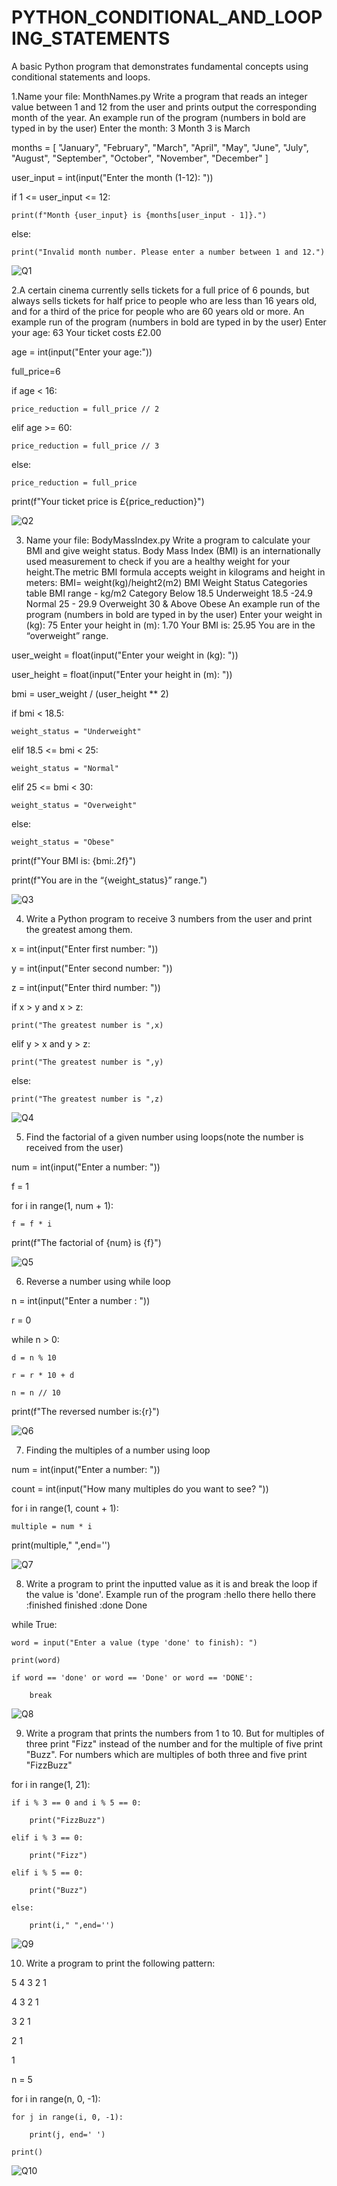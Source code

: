 # PYTHON_CONDITIONAL_AND_LOOPING_STATEMENTS
A basic Python program that demonstrates fundamental concepts using conditional statements and loops.

1.Name your file: MonthNames.py Write a program that reads an integer value between 1 and 12 from the user and prints output the corresponding month of the year. An example run of the program (numbers in bold are typed in by the user) Enter the month: 3 Month 3 is March

months = [ "January", "February", "March", "April", "May", "June", "July", "August", "September", "October", "November", "December" ]

user_input = int(input("Enter the month (1-12): "))

if 1 <= user_input <= 12:

    print(f"Month {user_input} is {months[user_input - 1]}.")
    
else:

    print("Invalid month number. Please enter a number between 1 and 12.")

![Q1](https://github.com/user-attachments/assets/01700638-e3bc-441f-b431-80d9298dd7a7)

2.A certain cinema currently sells tickets for a full price of 6 pounds, but always sells tickets for half price to people who are less than 16 years old, and for a third of the price for people who are 60 years old or more. An example run of the program (numbers in bold are typed in by the user) Enter your age: 63 Your ticket costs £2.00 

age = int(input("Enter your age:"))

full_price=6

if age < 16:

    price_reduction = full_price // 2
    
elif age >= 60:

    price_reduction = full_price // 3
    
else:

    price_reduction = full_price
    
print(f"Your ticket price is £{price_reduction}")

![Q2](https://github.com/user-attachments/assets/9998f9e9-1097-4718-a7b1-7c44c2c63448)

3. Name your file: BodyMassIndex.py Write a program to calculate your BMI and give weight status. Body Mass Index (BMI) is an internationally used measurement to check if you are a healthy weight for your height.The metric BMI formula accepts weight in kilograms and height in meters: BMI= weight(kg)/height2(m2) BMI Weight Status Categories table BMI range - kg/m2 Category Below 18.5 Underweight 18.5 -24.9 Normal 25 - 29.9 Overweight 30 & Above Obese An example run of the program (numbers in bold are typed in by the user) Enter your weight in (kg): 75 Enter your height in (m): 1.70 Your BMI is: 25.95 You are in the “overweight” range.
   
user_weight = float(input("Enter your weight in (kg): "))

user_height = float(input("Enter your height in (m): "))

bmi = user_weight / (user_height ** 2)

if bmi < 18.5:

    weight_status = "Underweight"
    
elif 18.5 <= bmi < 25:

    weight_status = "Normal"
    
elif 25 <= bmi < 30:

    weight_status = "Overweight"
    
else:

    weight_status = "Obese"

print(f"Your BMI is: {bmi:.2f}")

print(f"You are in the “{weight_status}” range.")

![Q3](https://github.com/user-attachments/assets/42499e2b-8cf4-4b30-86c5-e98a0bae5def)

4. Write a Python program to receive 3 numbers from the user and print the greatest among them.
   
x = int(input("Enter first number: "))

y = int(input("Enter second number: "))

z = int(input("Enter third number: "))

if x > y and x > z:

    print("The greatest number is ",x)
    
elif y > x and y > z:

    print("The greatest number is ",y)
    
else:

    print("The greatest number is ",z)

![Q4](https://github.com/user-attachments/assets/06fb9eb8-a5ba-4ee5-9180-c90db430d4bd)

5. Find the factorial of a given number using loops(note the number is received from the user)
   
num = int(input("Enter a number: "))

f = 1

for i in range(1, num + 1):

    f = f * i
    
print(f"The factorial of {num} is {f}")

![Q5](https://github.com/user-attachments/assets/d56ebb94-f21e-4e7f-9770-46af0b2269dc)

6. Reverse a number using while loop
   
n = int(input("Enter a number : "))

r = 0

while n > 0:

    d = n % 10
    
    r = r * 10 + d
    
    n = n // 10
    
print(f"The reversed number is:{r}")

![Q6](https://github.com/user-attachments/assets/e69f7c8c-5a5b-4fb5-9eed-8e3d2003f476)

7. Finding the multiples of a number using loop
   
num = int(input("Enter a number: "))

count = int(input("How many multiples do you want to see? "))

for i in range(1, count + 1):

    multiple = num * i
    
   print(multiple," ",end='')

![Q7](https://github.com/user-attachments/assets/12b059a1-c03f-4fbe-8a35-dd7a7e9e400c)

8. Write a program to print the inputted value as it is and break the loop if the value is 'done'. Example run of the program :hello there hello there :finished finished :done Done
   
while True:

    word = input("Enter a value (type 'done' to finish): ")
    
    print(word)
    
    if word == 'done' or word == 'Done' or word == 'DONE':
    
        break

![Q8](https://github.com/user-attachments/assets/37b3e7f2-83c0-422d-b1d0-db097d7011ff)

9. Write a program that prints the numbers from 1 to 10. But for multiples of three print "Fizz" instead of the number and for the multiple of five print "Buzz". For numbers which are multiples of both three and five print "FizzBuzz"
    
 for i in range(1, 21):
 
    if i % 3 == 0 and i % 5 == 0:
    
        print("FizzBuzz")
        
    elif i % 3 == 0:
    
        print("Fizz")
        
    elif i % 5 == 0:
    
        print("Buzz")
        
    else:
    
        print(i," ",end='')

![Q9](https://github.com/user-attachments/assets/fb1837e8-6f8a-43e9-a6f4-b1f20b7692d5)

10. Write a program to print the following pattern:
    
 5 4 3 2 1 
 
 4 3 2 1 
 
 3 2 1
 
 2 1 
 
 1
 
n = 5

for i in range(n, 0, -1):

    for j in range(i, 0, -1):
    
        print(j, end=' ')
        
    print()

![Q10](https://github.com/user-attachments/assets/0e95cc70-dbb4-4acf-bf59-93e548a6282c)




















